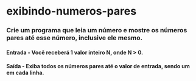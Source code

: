 # exibindo-numeros-pares

### Crie um programa que leia um número e mostre os números pares até esse número, inclusive ele mesmo.  
#### Entrada - Você receberá 1 valor inteiro N, onde N > 0.  
#### Saída - Exiba todos os números pares até o valor de entrada, sendo um em cada linha. 
